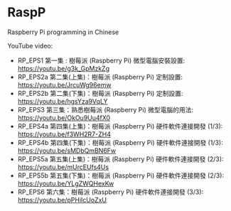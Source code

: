 # RaspP
Raspberry Pi programming in Chinese

YouTube video:
- RP_EPS1 第一集 : 樹莓派 (Raspberry Pi) 微型電腦安裝設置:            https://youtu.be/g3k_GpMzkZg
- RP_EPS2a 第二集(上集)：樹莓派 (Raspberry Pi) 定制設置:              https://youtu.be/JrcuWg96emw
- RP_EPS2b 第二集(下集)：樹莓派 (Raspberry Pi) 定制設置:              https://youtu.be/hgsYza9VqLY
- RP_EPS3 第三集：熟悉樹莓派 (Raspberry Pi) 微型電腦的用法:            https://youtu.be/OkOu9Uu4fX0
- RP_EPS4a 第四集(上集)：樹莓派 (Raspberry Pi) 硬件軟件連接開發 (1/3): https://youtu.be/f3WH2R7-ZH4
- RP_EPS4b 第四集(下集)：樹莓派 (Raspberry Pi) 硬件軟件連接開發 (1/3): https://youtu.be/sMDbQmBN6Fw
- RP_EPS5a 第五集(上集)：樹莓派 (Raspberry Pi) 硬件軟件連接開發 (2/3): https://youtu.be/mUrcEUfs4Us
- RP_EPS5b 第五集(下集)：樹莓派 (Raspberry Pi) 硬件軟件連接開發 (2/3): https://youtu.be/YLgZWQHexKw
- RP_EPS6 第六集：樹莓派 (Raspberry Pi) 硬件軟件連接開發 (3/3):        https://youtu.be/pPHiIcUoZxU
